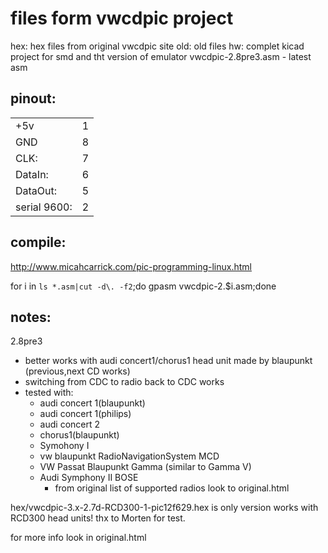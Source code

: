 files form vwcdpic project
==========================

hex: hex files from original vwcdpic site
old: old files 
hw: complet kicad project for smd and tht version of emulator
vwcdpic-2.8pre3.asm - latest asm

pinout:
--------------------
|               |   |
|---------------|---|
| +5v           | 1 |
| GND           | 8 |
| CLK:          | 7 |
| DataIn:       | 6 |
| DataOut:      | 5 |
| serial 9600:  | 2 |

compile:
---------

http://www.micahcarrick.com/pic-programming-linux.html

for i in `ls *.asm|cut -d\. -f2`;do gpasm vwcdpic-2.$i.asm;done

notes:
-------
2.8pre3
- better works with audi concert1/chorus1 head unit made by blaupunkt (previous,next CD works)
- switching from CDC to radio back to CDC works
- tested with:
	- audi concert 1(blaupunkt)
	- audi concert 1(philips)
	- audi concert 2
	- chorus1(blaupunkt)
	- Symohony I
	- vw blaupunkt RadioNavigationSystem MCD
	- VW Passat Blaupunkt Gamma (similar to Gamma V)
	- Audi Symphony II BOSE
        - from original list of supported radios look to original.html

hex/vwcdpic-3.x-2.7d-RCD300-1-pic12f629.hex is only version works with RCD300 head units! thx to Morten for test.

for more info look in original.html



